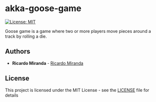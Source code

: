 # akka-goose-game

[![License: MIT](https://img.shields.io/badge/License-MIT-yellow.svg)](https://opensource.org/licenses/MIT)

Goose game is a game where two or more players move pieces around a track by rolling a die. 

## Authors
* **Ricardo Miranda** - [Ricardo Miranda](https://github.com/ricardomiranda)

## License
This project is licensed under the MIT License - see the [LICENSE](LICENSE) file for details
